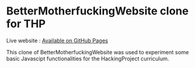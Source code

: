 # BetterMotherfuckingWebsite clone for THP
Live website : [Available on GitHub Pages](https://crysicia.github.io/BetterMotherFuckingWebsite/)

This clone of BetterMotherfuckingWebsite was used to experiment some basic Javascipt functionalities for the HackingProject curriculum.